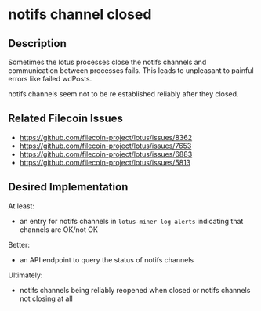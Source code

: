 # notifs channel closed

## Description

Sometimes the lotus processes close the notifs channels and communication between processes fails. This leads to unpleasant to painful errors like failed wdPosts. 

notifs channels seem not to be re established reliably after they closed.

## Related Filecoin Issues

- https://github.com/filecoin-project/lotus/issues/8362
- https://github.com/filecoin-project/lotus/issues/7653
- https://github.com/filecoin-project/lotus/issues/6883
- https://github.com/filecoin-project/lotus/issues/5813

## Desired Implementation

At least:

- an entry for notifs channels in `lotus-miner log alerts` indicating that channels are OK/not OK

Better:

- an API endpoint to query the status of notifs channels

Ultimately:

- notifs channels being reliably reopened when closed or notifs channels not closing at all